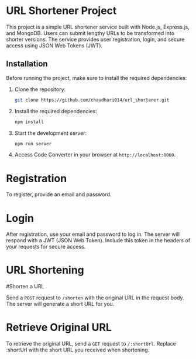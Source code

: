 # URL Shortener Project

This project is a simple URL shortener service built with Node.js, Express.js, and MongoDB. Users can submit lengthy URLs to be transformed into shorter versions. The service provides user registration, login, and secure access using JSON Web Tokens (JWT).

## Installation

Before running the project, make sure to install the required dependencies:

1. Clone the repository:

   ```bash
   git clone https://github.com/chaudhari014/url_shortener.git
   ```


2. Install the required dependencies:

   ```bash
   npm install
   ```

3. Start the development server:

   ```bash
   npm run server
   ```

4. Access Code Converter in your browser at `http://localhost:8060`.

# Registration

To register, provide an email and password.

# Login

After registration, use your email and password to log in. The server will respond with a JWT (JSON Web Token). Include this token in the headers of your requests for secure access.

# URL Shortening

#Shorten a URL

Send a `POST` request to `/shorten` with the original URL in the request body. The server will generate a short URL for you.

# Retrieve Original URL

To retrieve the original URL, send a `GET` request to `/:shortUrl`. Replace :shortUrl with the short URL you received when shortening.


